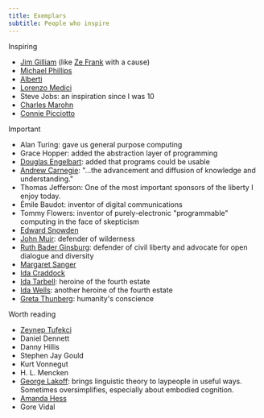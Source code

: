 ```yaml
---
title: Exemplars
subtitle: People who inspire
---
```


Inspiring

* [Jim Gilliam](http://www.jimgilliam.com/) (like [Ze Frank](http://www.zefrank.com/) with a cause)
* [Michael Phillips](http://www.lithiumcreations.com/about-the-author/)
* [Alberti](http://en.wikipedia.org/wiki/Leon_Battista_Alberti)
* [Lorenzo Medici](http://en.wikipedia.org/wiki/Lorenzo_de'_Medici)
* Steve Jobs: an inspiration since I was 10
* [Charles Marohn](http://www.strongtowns.org/journal/2010/11/22/confessions-of-a-recovering-engineer.html)
* [Connie Picciotto](http://www.washingtonpost.com/sf/feature/wp/2013/05/02/connie-picciotto-has-kept-vigil-near-the-white-house-for-32-years-why-and-at-what-cost/)

Important

* Alan Turing: gave us general purpose computing
* Grace Hopper: added the abstraction layer of programming
* [Douglas Engelbart](http://dougengelbart.org/): added that programs could be usable
* [Andrew Carnegie](http://www.carnegie.org/sub/about/biography.html): "…the advancement and diffusion of knowledge and understanding."
* Thomas Jefferson: One of the most important sponsors of the liberty I enjoy today.
* Émile Baudot: inventor of digital communications
* Tommy Flowers: inventor of purely-electronic "programmable" computing in the face of skepticism
* [Edward Snowden](http://en.wikipedia.org/wiki/Edward_Snowden)
* [John Muir](http://en.wikipedia.org/wiki/John_Muir): defender of wilderness
* [Ruth Bader Ginsburg](https://en.wikipedia.org/wiki/Ruth_Bader_Ginsburg): defender of civil liberty and advocate for open dialogue and diversity
* [Margaret Sanger](https://en.wikipedia.org/wiki/Margaret_Sanger)
* [Ida Craddock](https://en.wikipedia.org/wiki/Ida_Craddock)
* [Ida Tarbell](http://en.wikipedia.org/wiki/Ida_Tarbell): heroine of the fourth estate
* [Ida Wells](https://www.nytimes.com/interactive/2018/obituaries/overlooked-ida-b-wells.html): another heroine of the fourth estate
* [Greta Thunberg](https://twitter.com/GretaThunberg/): humanity's conscience

Worth reading

* [Zeynep Tufekci](https://twitter.com/zeynep)
* Daniel Dennett
* Danny Hillis
* Stephen Jay Gould
* Kurt Vonnegut
* H. L. Mencken
* [George Lakoff](http://www.rockridgeinstitute.org/people/lakoff): brings linguistic theory to laypeople in useful ways.  Sometimes oversimplifies, especially about embodied cognition.
* [Amanda Hess](http://amandahess.org/)
* Gore Vidal
